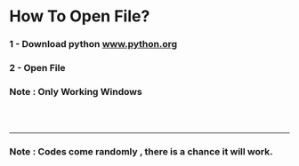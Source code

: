 <h1>How To Open File?</h1>
<h3>1 - Download python <a href="https://www.python.org">www.python.org</a></h3>
<h3>2 - Open File </h3>
<h3>Note : Only Working Windows</h3>
<br>
<br>
<hr>
<h3>Note : Codes come randomly , there is a chance it will work.</h3>
